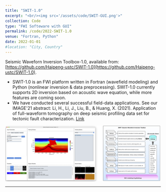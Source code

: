 ```yaml
---
title: "SWIT-1.0"
excerpt: "<br/><img src='/assets/code/SWIT-GUI.png'>"
collection: Code
type: "FWI Softeware with GUI"
permalink: /code/2022-SWIT-1.0
venue: "Fortran, Python"
date: 2022-01-01
#location: "City, Country"
---
```


Seismic Waveforn Inversion Toolbox-1.0, available from: [https://github.com/Haipeng-ustc/SWIT-1.0](https://github.com/Haipeng-ustc/SWIT-1.0).



* SWIT-1.0 is an FWI platform written in Fortran (wavefield modeling) and Python (nonlinear inversion & data preprocessing). SWIT-1.0 currently supports 2D inversion based on acoustic wave equation, while more features are coming soon. 
* We have conducted several successful field-data applications. See our IMAGE'21 abstract: Li, H., Li, J., Liu, B., & Huang, X. (2021). Application of full-waveform tomography on deep seismic profiling data set for tectonic fault characterization. [Link](https://doi.org/10.1190/segam2021-3583190.1)

![image](/assets/code/SWIT.png)

***

### 